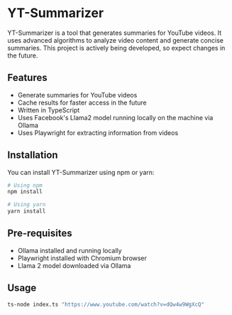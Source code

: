 # YT-Summarizer

YT-Summarizer is a tool that generates summaries for YouTube videos. It uses advanced algorithms to analyze video content and generate concise summaries. This project is actively being developed, so expect changes in the future.

## Features

- Generate summaries for YouTube videos
- Cache results for faster access in the future
- Written in TypeScript
- Uses Facebook's Llama2 model running locally on the machine via Ollama
- Uses Playwright for extracting information from videos

## Installation

You can install YT-Summarizer using npm or yarn:

```bash
# Using npm
npm install

# Using yarn
yarn install
```

## Pre-requisites
-   Ollama installed and running locally
-   Playwright installed with Chromium browser
-   Llama 2 model downloaded via Ollama

## Usage
```bash
ts-node index.ts "https://www.youtube.com/watch?v=dQw4w9WgXcQ"
```
